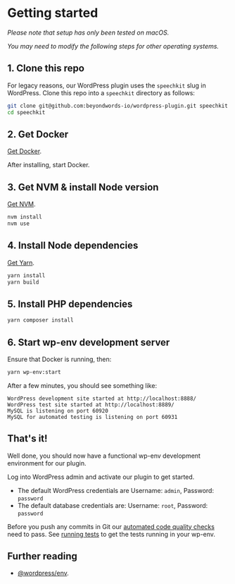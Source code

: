 #   Getting started

*Please note that setup has only been tested on macOS.*

*You may need to modify the following steps for other operating systems.*

##  1. Clone this repo

For legacy reasons, our WordPress plugin uses the `speechkit` slug in WordPress.
Clone this repo into a `speechkit` directory as follows:

```bash
git clone git@github.com:beyondwords-io/wordpress-plugin.git speechkit
cd speechkit
```

##  2. Get Docker

[Get Docker](https://www.docker.com/get-started).

After installing, start Docker.

##  3. Get NVM & install Node version

[Get NVM](https://nvm.sh).

```bash
nvm install
nvm use
```

##  4. Install Node dependencies

[Get Yarn](https://classic.yarnpkg.com/lang/en/docs/install/).

```bash
yarn install
yarn build
```

##  5. Install PHP dependencies

```bash
yarn composer install
```

##  6. Start wp-env development server

Ensure that Docker is running, then:

```bash
yarn wp-env:start
```

After a few minutes, you should see something like:

```
WordPress development site started at http://localhost:8888/
WordPress test site started at http://localhost:8889/
MySQL is listening on port 60920
MySQL for automated testing is listening on port 60931
```

##  That's it!

Well done, you should now have a functional wp-env development environment for our plugin.

Log into WordPress admin and activate our plugin to get started.

* The default WordPress credentials are Username: `admin`, Password: `password`
* The default database credentials are: Username: `root`, Password: `password`

Before you push any commits in Git our [automated code quality checks](../doc/code-quality-checks.md)
need to pass. See [running tests](../doc/running-tests.md) to get the tests running in your wp-env.

##  Further reading

* [@wordpress/env](https://developer.wordpress.org/block-editor/reference-guides/packages/packages-env/).
